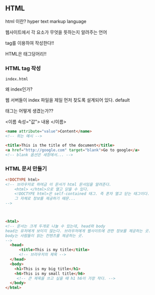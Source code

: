 ## HTML

html 이란? hyper text markup language

웹사이트에서 각 요소가 무엇을 뜻하는지 알려주는 언어

tag를 이용하여 작성한다!!

HTML은 태그덩어리!!



### HTML tag 작성

`index.html`

왜 index인가?

웹 서버들이 index 파일을 제일 먼저 찾도록 설계되어 있다. default

태그는 어떻게 생겼는가??

<이름 속성="값"> 내용 </이름>

```html
<name attribute="value">Content</name> 
<!-- 위는 예시 -->

<title>This is the title of the document</title>
<a href="http://google.com" target="blank">Go to google</a>
<!-- blank 옵션은 새창에서... -->
```



### HTML 문서 만들기



```HTML
<!DOCTYPE html> 
<!-- 브라우저로 하여금 이 문서가 html 문서임을 알려준다. 
    <html> </html>으로 열고 닫을 수 있다.
    <!DOCTYPE html>은 self-contained 태그. 즉 혼자 열고 닫는 태그이다.
    그 자체로 정보를 제공하기 때문...
-->



<html>
<!-- 문서는 크게 두개로 나눌 수 있는데, head와 body 
head는 유저에게 보이지 않는다. 브라우저에게 웹사이트에 관한 정보를 제공하는 곳.
body는 사람들이 읽는 컨텐츠를 제공하는 곳.
-->
  <head>
      <title>This is my title</title>
      <!-- 브라우저의 제목 -->
  </head>
  <body>
    <h1>This is my big title</h1>
    <h6>This is my small title</h6>
     <!-- 큰 제목을 쓰고 싶을 때 h1 h6이 가장 작다. -->
  </body>
</html>

```


